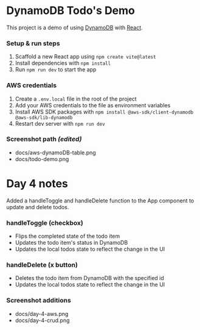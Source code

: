 # DynamoDB Todo's Demo

This project is a demo of using [DynamoDB](https://aws.amazon.com/dynamodb/) with [React](https://react.dev/).

### Setup & run steps

1. Scaffold a new React app using `npm create vite@latest`
2. Install dependencies with `npm install`
3. Run `npm run dev` to start the app

### AWS credentials

1. Create a `.env.local` file in the root of the project
2. Add your AWS credentials to the file as environment variables
3. Install AWS SDK packages with `npm install @aws-sdk/client-dynamodb @aws-sdk/lib-dynamodb`
4. Restart dev server with `npm run dev`

### Screenshot path *(edited)*

- docs/aws-dynamoDB-table.png
- docs/todo-demo.png

# Day 4 notes

Added a handleToggle and handleDelete function to the App component to update and delete todos.

### handleToggle (checkbox)

- Flips the completed state of the todo item
- Updates the todo item's status in DynamoDB
- Updates the local todos state to reflect the change in the UI

### handleDelete (x button)

- Deletes the todo item from DynamoDB with the specified id
- Updates the local todos state to reflect the change in the UI

### Screenshot additions

- docs/day-4-aws.png
- docs/day-4-crud.png